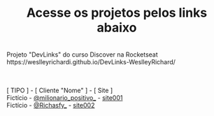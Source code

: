 <h1 align="center">Acesse os projetos pelos links abaixo</h1>
<br>
Projeto "DevLinks" do curso Discover na Rocketseat<br>
https://weslleyrichardi.github.io/DevLinks-WeslleyRichard/
<br><br><br>

[ TIPO ] - [ Cliente "Nome" ] - [ Site ]
<br>
Fictício  - <a href="https://www.instagram.com/milionario_positivo_/">@milionario_positivo_</a> - <a href="https://weslleyrichardi.github.io/DevLinks-Milionario_Positivo/">site001</a><br>
Fictício - <a href="https://www.instagram.com/richasfy_/">@Richasfy_</a> - <a href="https://weslleyrichardi.github.io/DevLinks-Richasfy/">site002</a>
